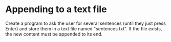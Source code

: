 # Appending to a text file

Create a program to ask the user for several sentences (until they just press Enter) and store them in a text file named "sentences.txt". If the file exists, the new content must be appended to its end.